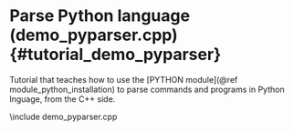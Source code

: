 Parse Python language (demo_pyparser.cpp)  {#tutorial_demo_pyparser}
==========================


Tutorial that teaches how to use the 
[PYTHON module](@ref module_python_installation)
to parse commands and programs in Python lnguage, from the C++ side. 

 
\include demo_pyparser.cpp